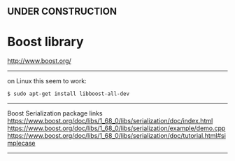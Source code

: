 
## UNDER CONSTRUCTION

# Boost library

http://www.boost.org/

---

on Linux this seem to work:

    $ sudo apt-get install libboost-all-dev

---

Boost Serialization package links
https://www.boost.org/doc/libs/1_68_0/libs/serialization/doc/index.html
https://www.boost.org/doc/libs/1_68_0/libs/serialization/example/demo.cpp
https://www.boost.org/doc/libs/1_68_0/libs/serialization/doc/tutorial.html#simplecase

---